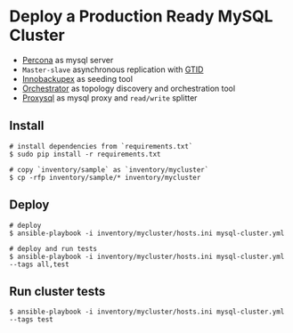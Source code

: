 # Deploy a Production Ready MySQL Cluster

  * [Percona](https://www.percona.com/software/mysql-database/percona-server) as mysql server
  * `Master-slave` asynchronous replication with [GTID](https://dev.mysql.com/doc/refman/5.6/en/replication-gtids-concepts.html)
  * [Innobackupex](https://www.percona.com/doc/percona-xtrabackup/LATEST/howtos/recipes_ibkx_gtid.html) as seeding tool
  * [Orchestrator](https://github.com/github/orchestrator) as topology discovery and orchestration tool
  * [Proxysql](https://github.com/sysown/proxysql) as mysql proxy and `read/write` splitter

## Install

    # install dependencies from `requirements.txt`
    $ sudo pip install -r requirements.txt

    # copy `inventory/sample` as `inventory/mycluster`
    $ cp -rfp inventory/sample/* inventory/mycluster

## Deploy

    # deploy
    $ ansible-playbook -i inventory/mycluster/hosts.ini mysql-cluster.yml

    # deploy and run tests
    $ ansible-playbook -i inventory/mycluster/hosts.ini mysql-cluster.yml --tags all,test

## Run cluster tests

    $ ansible-playbook -i inventory/mycluster/hosts.ini mysql-cluster.yml --tags test
